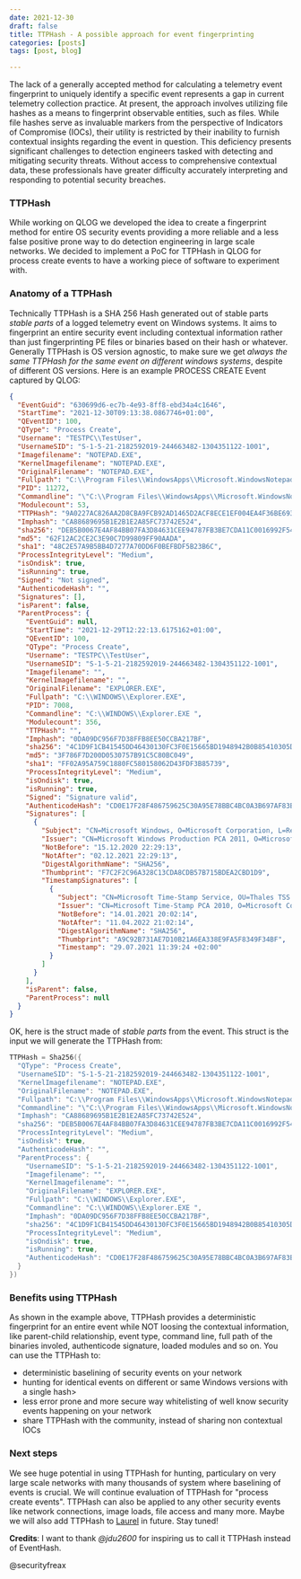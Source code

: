 ```yaml
---
date: 2021-12-30
draft: false
title: TTPHash - A possible approach for event fingerprinting
categories: [posts]
tags: [post, blog]

---
```

The lack of a generally accepted method for calculating a telemetry event fingerprint to uniquely identify a specific event represents a gap in current telemetry collection practice. At present, the approach involves utilizing file hashes as a means to fingerprint observable entities, such as files. While file hashes serve as invaluable markers from the perspective of Indicators of Compromise (IOCs), their utility is restricted by their inability to furnish contextual insights regarding the event in question. This deficiency presents significant challenges to detection engineers tasked with detecting and mitigating security threats. Without access to comprehensive contextual data, these professionals have greater difficulty accurately interpreting and responding to potential security breaches.

### TTPHash
While working on QLOG we developed the idea to create a fingerprint method for entire OS security events providing a more reliable and a less false positive prone way to do detection engineering in large scale networks. We decided to implement a PoC for TTPHash in QLOG for process create events to have a working piece of software to experiment with.

### Anatomy of a TTPHash
Technically TTPHash is a SHA 256 Hash generated out of stable parts _stable parts_ of a logged telemetry event on Windows systems. It aims to fingerprint an entire security event including contextual information rather than just fingerprinting PE files or binaries based on their hash or whatever. Generally TTPHash is OS version agnostic, to make sure we get _always the same TTPHash for the same event on different windows systems_, despite of different OS versions. Here is an example PROCESS CREATE Event captured by QLOG:

```json
{
  "EventGuid": "630699d6-ec7b-4e93-8ff8-ebd34a4c1646",
  "StartTime": "2021-12-30T09:13:38.0867746+01:00",
  "QEventID": 100,
  "QType": "Process Create",
  "Username": "TESTPC\\TestUser",
  "UsernameSID": "S-1-5-21-2182592019-244663482-1304351122-1001",
  "Imagefilename": "NOTEPAD.EXE",
  "KernelImagefilename": "NOTEPAD.EXE",
  "OriginalFilename": "NOTEPAD.EXE",
  "Fullpath": "C:\\Program Files\\WindowsApps\\Microsoft.WindowsNotepad_10.2103.6.0_x64__8wekyb3d8bbwe\\Notepad\\Notepad.exe",
  "PID": 11272,
  "Commandline": "\"C:\\Program Files\\WindowsApps\\Microsoft.WindowsNotepad_10.2103.6.0_x64__8wekyb3d8bbwe\\Notepad\\Notepad.exe\" ",
  "Modulecount": 53,
  "TTPHash": "9A0227AC826AA2D8CBA9FCB92AD1465D2ACF8ECE1EF004EA4F36BE6939F253E5",
  "Imphash": "CA88689695B1E2B1E2A85FC73742E524",
  "sha256": "DEB5B0067E4AF84BB07FA3D84631CEE94787FB3BE7CDA11C0016992F54AB4DDA",
  "md5": "62F12AC2CE2C3E90C7D99809FF90AADA",
  "sha1": "48C2E57A9B5BB4D7277A70DD6F0BEFBDF5B23B6C",
  "ProcessIntegrityLevel": "Medium",
  "isOndisk": true,
  "isRunning": true,
  "Signed": "Not signed",
  "AuthenticodeHash": "",
  "Signatures": [],
  "isParent": false,
  "ParentProcess": {
    "EventGuid": null,
    "StartTime": "2021-12-29T12:22:13.6175162+01:00",
    "QEventID": 100,
    "QType": "Process Create",
    "Username": "TESTPC\\TestUser",
    "UsernameSID": "S-1-5-21-2182592019-244663482-1304351122-1001",
    "Imagefilename": "",
    "KernelImagefilename": "",
    "OriginalFilename": "EXPLORER.EXE",
    "Fullpath": "C:\\WINDOWS\\Explorer.EXE",
    "PID": 7008,
    "Commandline": "C:\\WINDOWS\\Explorer.EXE ",
    "Modulecount": 356,
    "TTPHash": "",
    "Imphash": "0DA09DC956F7D38FFB8EE50CCBA217BF",
    "sha256": "4C1D9F1CB41545DD46430130FC3F0E15665BD1948942B0B85410305DAA7AAA9C",
    "md5": "3F786F7D200D0530757B91C5C80BC049",
    "sha1": "FF02A95A759C1880FC580158062D43FDF3B85739",
    "ProcessIntegrityLevel": "Medium",
    "isOndisk": true,
    "isRunning": true,
    "Signed": "Signature valid",
    "AuthenticodeHash": "CD0E17F28F486759625C30A95E78BBC4BC0A3B697AF83B3E1C09267CAEEA51B3",
    "Signatures": [
      {
        "Subject": "CN=Microsoft Windows, O=Microsoft Corporation, L=Redmond, S=Washington, C=US",
        "Issuer": "CN=Microsoft Windows Production PCA 2011, O=Microsoft Corporation, L=Redmond, S=Washington, C=US",
        "NotBefore": "15.12.2020 22:29:13",
        "NotAfter": "02.12.2021 22:29:13",
        "DigestAlgorithmName": "SHA256",
        "Thumbprint": "F7C2F2C96A328C13CDA8CDB57B715BDEA2CBD1D9",
        "TimestampSignatures": [
          {
            "Subject": "CN=Microsoft Time-Stamp Service, OU=Thales TSS ESN:462F-E319-3F20, OU=Microsoft Operations Puerto Rico, O=Microsoft Corporation, L=Redmond, S=Washington, C=US",
            "Issuer": "CN=Microsoft Time-Stamp PCA 2010, O=Microsoft Corporation, L=Redmond, S=Washington, C=US",
            "NotBefore": "14.01.2021 20:02:14",
            "NotAfter": "11.04.2022 21:02:14",
            "DigestAlgorithmName": "SHA256",
            "Thumbprint": "A9C92B731AE7D10B21A6EA338E9FA5F8349F34BF",
            "Timestamp": "29.07.2021 11:39:24 +02:00"
          }
        ]
      }
    ],
    "isParent": false,
    "ParentProcess": null
  }
}
```

OK, here is the struct made of _stable parts_ from the event. This struct is the input we will generate the TTPHash from: 

```c++
TTPHash = Sha256({
  "QType": "Process Create",
  "UsernameSID": "S-1-5-21-2182592019-244663482-1304351122-1001",
  "KernelImagefilename": "NOTEPAD.EXE",
  "OriginalFilename": "NOTEPAD.EXE",
  "Fullpath": "C:\\Program Files\\WindowsApps\\Microsoft.WindowsNotepad_10.2103.6.0_x64__8wekyb3d8bbwe\\Notepad\\Notepad.exe",
  "Commandline": "\"C:\\Program Files\\WindowsApps\\Microsoft.WindowsNotepad_10.2103.6.0_x64__8wekyb3d8bbwe\\Notepad\\Notepad.exe\" ",
  "Imphash": "CA88689695B1E2B1E2A85FC73742E524",
  "sha256": "DEB5B0067E4AF84BB07FA3D84631CEE94787FB3BE7CDA11C0016992F54AB4DDA",
  "ProcessIntegrityLevel": "Medium",
  "isOndisk": true,
  "AuthenticodeHash": "",
  "ParentProcess": {
    "UsernameSID": "S-1-5-21-2182592019-244663482-1304351122-1001",
    "Imagefilename": "",
    "KernelImagefilename": "",
    "OriginalFilename": "EXPLORER.EXE",
    "Fullpath": "C:\\WINDOWS\\Explorer.EXE",
    "Commandline": "C:\\WINDOWS\\Explorer.EXE ",
    "Imphash": "0DA09DC956F7D38FFB8EE50CCBA217BF",
    "sha256": "4C1D9F1CB41545DD46430130FC3F0E15665BD1948942B0B85410305DAA7AAA9C",
    "ProcessIntegrityLevel": "Medium",
    "isOndisk": true,
    "isRunning": true,
    "AuthenticodeHash": "CD0E17F28F486759625C30A95E78BBC4BC0A3B697AF83B3E1C09267CAEEA51B3",
  }
})
```

### Benefits using TTPHash
As shown in the example above, TTPHash provides a deterministic fingerprint for an entire event while NOT loosing the contextual information, like parent-child relationship, event type, command line, full path of the binaries involed, authenticode signature, loaded modules and so on.
You can use the TTPHash to:
- deterministic baselining of security events on your network
- hunting for identical events on different or same Windows versions with a single hash>
- less error prone and more secure way whitelisting of well know security events happening on your network
- share TTPHash with the community, instead of sharing non contextual IOCs

### Next steps
We see huge potential in using TTPHash for hunting, particulary on very large scale networks with many thousands of system where baselining of events is crucial. We will continue evaluation of TTPHash for "process create events". TTPHash can also be applied to any other security events like network connections, image loads, file access and many more. Maybe we will also add TTPHash to [Laurel](https://github.com/threathunters-io/laurel) in future. Stay tuned!

**Credits**: I want to thank _@jdu2600_ for inspiring us to call it TTPHash instead of EventHash.

@securityfreax
